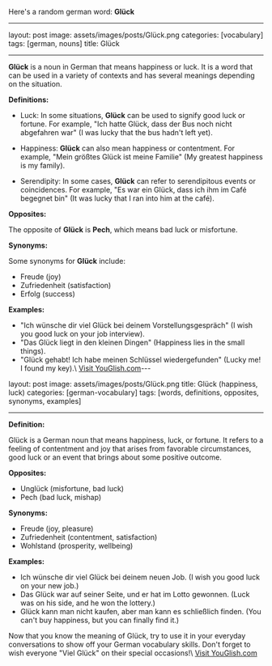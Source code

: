 Here's a random german word: **Glück**

---
layout: post
image: assets/images/posts/Glück.png
categories: [vocabulary]
tags: [german, nouns]
title: Glück

---

**Glück** is a noun in German that means happiness or luck. It is a word that can be used in a variety of contexts and has several meanings depending on the situation.

**Definitions:**

* Luck: In some situations, **Glück** can be used to signify good luck or fortune. For example, "Ich hatte Glück, dass der Bus noch nicht abgefahren war" (I was lucky that the bus hadn't left yet).

* Happiness: **Glück** can also mean happiness or contentment. For example, "Mein größtes Glück ist meine Familie" (My greatest happiness is my family).

* Serendipity: In some cases, **Glück** can refer to serendipitous events or coincidences. For example, "Es war ein Glück, dass ich ihm im Café begegnet bin" (It was lucky that I ran into him at the café).

**Opposites:**

The opposite of **Glück** is **Pech**, which means bad luck or misfortune.

**Synonyms:**

Some synonyms for **Glück** include:

* Freude (joy)
* Zufriedenheit (satisfaction)
* Erfolg (success)

**Examples:**

* "Ich wünsche dir viel Glück bei deinem Vorstellungsgespräch" (I wish you good luck on your job interview).
* "Das Glück liegt in den kleinen Dingen" (Happiness lies in the small things).
* "Glück gehabt! Ich habe meinen Schlüssel wiedergefunden" (Lucky me! I found my key).\ <a id="yg-widget-0" class="youglish-widget" data-query="Glück" data-lang="german" data-components="8412" data-auto-start="0" data-bkg-color="theme_light" data-title="How%20to%20pronounce%20Glück%20in%20German"  rel="nofollow" href="https://youglish.com">Visit YouGlish.com</a><script async src="https://youglish.com/public/emb/widget.js" charset="utf-8"></script>---

layout: post
image: assets/images/posts/Glück.png
title: Glück (happiness, luck) 
categories: [german-vocabulary]
tags: [words, definitions, opposites, synonyms, examples]

---

**Definition:** 

Glück is a German noun that means happiness, luck, or fortune. It refers to a feeling of contentment and joy that arises from favorable circumstances, good luck or an event that brings about some positive outcome. 

**Opposites:** 

- Unglück (misfortune, bad luck)
- Pech (bad luck, mishap)

**Synonyms:** 

- Freude (joy, pleasure)
- Zufriedenheit (contentment, satisfaction) 
- Wohlstand (prosperity, wellbeing)

**Examples:**

- Ich wünsche dir viel Glück bei deinem neuen Job. (I wish you good luck on your new job.)
- Das Glück war auf seiner Seite, und er hat im Lotto gewonnen. (Luck was on his side, and he won the lottery.)
- Glück kann man nicht kaufen, aber man kann es schließlich finden. (You can't buy happiness, but you can finally find it.) 

Now that you know the meaning of Glück, try to use it in your everyday conversations to show off your German vocabulary skills. Don't forget to wish everyone "Viel Glück" on their special occasions!\ <a id="yg-widget-0" class="youglish-widget" data-query="Glück" data-lang="german" data-components="8412" data-auto-start="0" data-bkg-color="theme_light" data-title="How%20to%20pronounce%20Glück%20in%20German"  rel="nofollow" href="https://youglish.com">Visit YouGlish.com</a><script async src="https://youglish.com/public/emb/widget.js" charset="utf-8"></script>